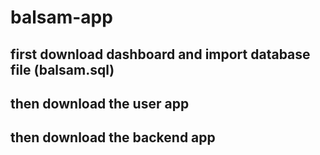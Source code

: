 # balsam-app
## first download dashboard and import database file (balsam.sql)
## then download the user app
## then download the backend app
##
